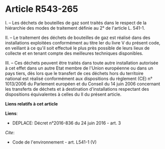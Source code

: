 # Article R543-265

I. – Les déchets de bouteilles de gaz sont traités dans le respect de la hiérarchie des modes de traitement définie au 2° de
l'article L. 541-1.

II. – Le traitement des déchets de bouteilles de gaz est réalisé dans des installations exploitées conformément au titre Ier
du livre V du présent code, en veillant à ce qu'il soit effectué le plus près possible de leurs lieux de collecte et en
tenant compte des meilleures techniques disponibles.

III. – Ces déchets peuvent être traités dans toute autre installation autorisée à cet effet dans un autre Etat membre de
l'Union européenne ou dans un pays tiers, dès lors que le transfert de ces déchets hors du territoire national est réalisé
conformément aux dispositions du règlement (CE) n° 1013/2006 du Parlement européen et du Conseil du 14 juin 2006 concernant
les transferts de déchets et à destination d'installations respectant des dispositions équivalentes à celles du II du présent
article.

**Liens relatifs à cet article**

**Liens**:

  - DEPLACE: Décret n°2016-836 du 24 juin 2016 - art. 3

_Cite_:

  - Code de l'environnement - art. L541-1 (V)
